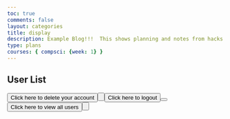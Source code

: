 ```yaml
---
toc: true
comments: false
layout: categories
title: display
description: Example Blog!!!  This shows planning and notes from hacks.
type: plans
courses: { compsci: {week: 1} }
---
```

<html lang="en">
<head>
    <meta charset="UTF-8">
    <meta name="viewport" content="width=device-width, initial-scale=1.0">
    <title>Display Users</title>
</head>
<body>
<h2>User List</h2>


<button id="delete" onClick = "user_delete()" class="button">Click here to delete your account<button>

<button id="delete" onClick = "logout()" class="button" >Click here to logout<button>
<button id="viewall" onClick = "viewall()" class="button" >Click here to view all users<button>
<script>
    // Function to fetch and display user data
// Function to fetch and display user data
function displayUsers() {
    fetch('http://127.0.0.1:8086/api/user/userinfo', {
    method: 'GET',
    mode: 'cors',
    headers: {
        'Content-Type': 'application/json',
    },
    credentials: 'include',
})
    .then(data => {
        if (Array.isArray(data)) {
            // Build HTML for user list
            var userListHTML = '<ul>';
            data.forEach(user => {
                userListHTML += '<li>';
                userListHTML += '<strong>Name:</strong> ' + user.name + '<br>';
                userListHTML += '<strong>User ID:</strong> ' + user.uid + '<br>';
                userListHTML += '<strong>Date of Birth:</strong> ' + user.dob + '<br>';
                userListHTML += '<strong>Zipcode:</strong> ' + user.zipcode + '<br>';
                userListHTML += '<strong>Posts:</strong> <ul>';
                user.posts.forEach(post => {
                    userListHTML += '<li>' + post.note + '</li>';
                });
                userListHTML += '</ul>';
                userListHTML += '</li>';
            });
            userListHTML += '</ul>';
            // Update the HTML content
            document.getElementById('userList').innerHTML = userListHTML;
        } else {
            console.error('Invalid response format:', data);
        }
    })
    .catch(error => {
        console.error('Error fetching users:', error);
        console.log('Full response:', error.response); // Log the full response for inspection
        alert('Error fetching users. Please check the console for details. 403');
    });
}
    function user_delete() {
        window.location.href = "http://127.0.0.1:8086/delete"
    }
    function logout() {
        // Clear the JWT token from local storage
        window.location.href = 'http://127.0.0.1:8086/logout';
    }
    function viewall() {
        // Clear the JWT token from local storage
        window.location.href = 'http://127.0.0.1:8086/admin';
    }
    // Call the displayUsers function on page load
    window.onload = function() {
        displayUsers();
    };
</script>

</body>
</html>